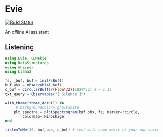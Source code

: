# Evie

[![Build Status](https://github.com/lazarusA/Evie.jl/actions/workflows/CI.yml/badge.svg?branch=main)](https://github.com/lazarusA/Evie.jl/actions/workflows/CI.yml?query=branch%3Amain)

An offline AI assistant

## Listening

```julia
using Evie, GLMakie
using DataStructures
using Whisper
using Llama2

fs, _buf, buf = initFsBuf()
buf_obs = Observable(_buf)
c_buf = CircularBuffer{Float32}(1024*52) # ≈ 1.1s
txt_query = Observable("[ Silence ]")

with_theme(theme_dark()) do
     # backgroundcolor=:ghostwhite
    plt_spectra = plotSpectrogram(buf_obs, fs; marker=:circle,
        colormap=:Hiroshige)
end

listenToMe(10, buf_obs, c_buf) # test with some music or your own voice
```